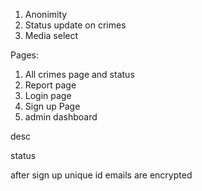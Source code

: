 1) Anonimity
2) Status update on crimes
3) Media select

Pages:
1) All crimes page and status
2) Report page
3) Login page
4) Sign up Page
5) admin dashboard

<!-- category  -->
<!-- summary -->
desc
<!-- location -->
<!-- radius * -->
<!-- date *  -->
status
<!-- time * -->

after sign up unique id
emails are encrypted
